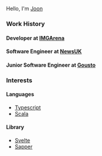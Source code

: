 Hello, I'm [Joon](https://www.linkedin.com/in/joon-p-650653109/)

### Work History

#### Developer at [IMGArena](https://github.com/IMGARENA)
#### Software Engineer at [NewsUK](https://github.com/newsuk)
#### Junior Software Engineer at [Gousto](https://github.com/Gousto)

### Interests

#### Languages 
- [Typescript](https://github.com/microsoft/TypeScript)
- [Scala](https://github.com/scala/scala)
#### Library
- [Svelte](https://github.com/sveltejs/svelte)
- [Sapper](https://github.com/sveltejs/sapper)
